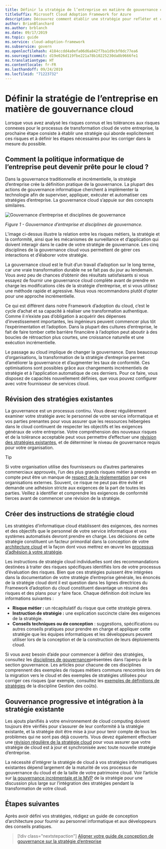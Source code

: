 ```yaml
---
title: Définir la stratégie de l’entreprise en matière de gouvernance cloud
titleSuffix: Microsoft Cloud Adoption Framework for Azure
description: Découvrez comment établir une stratégie pour refléter et corriger les risques.
author: BrianBlanchard
ms.author: brblanch
ms.date: 09/17/2019
ms.topic: guide
ms.service: cloud-adoption-framework
ms.subservice: govern
ms.openlocfilehash: 4184ccdd4a0efa06d6a842f7ba1d9cbf0dc77ea6
ms.sourcegitcommit: d19e026d119fbe221a78b10225230da8b9666fe1
ms.translationtype: HT
ms.contentlocale: fr-FR
ms.lasthandoff: 09/24/2019
ms.locfileid: "71223732"
---
```

# <a name="define-corporate-policy-for-cloud-governance"></a>Définir la stratégie de l’entreprise en matière de gouvernance cloud

Lorsque vous avez analysé les risques connus et les tolérances aux risques connexes pour le processus de transformation cloud de votre entreprise, la prochaine étape consiste à établir une stratégie qui aborde explicitement ces risques et à définir les étapes nécessaires pour les corriger dans la mesure du possible.

<!-- markdownlint-disable MD026 -->

## <a name="how-can-corporate-it-policy-become-cloud-ready"></a>Comment la politique informatique de l’entreprise peut devenir prête pour le cloud ?

Dans la gouvernance traditionnelle et incrémentielle, la stratégie d’entreprise crée la définition pratique de la gouvernance. La plupart des actions de gouvernance informatique cherchent à implémenter la technologie afin de superviser, appliquer, exécuter et automatiser ces stratégies d’entreprise. La gouvernance cloud s’appuie sur des concepts similaires.

![Gouvernance d’entreprise et disciplines de gouvernance](../../_images/operational-transformation-govern-highres.png)

*Figure 1 - Gouvernance d’entreprise et disciplines de gouvernance.*

L’image ci-dessus illustre la relation entre les risques métiers, la stratégie et la conformité, ainsi que les mécanismes de surveillance et d’application qui doivent interagir dans le cadre de votre stratégie de gouvernance. Les cinq disciplines de la gouvernance cloud vous permettent de gérer ces interactions et d’élaborer votre stratégie.

La gouvernance cloud est le fruit d’un travail d’adoption sur le long terme, car une vraie transformation durable ne se fait pas du jour au lendemain. Vous avez peu de chances d’obtenir des résultats satisfaisants si vous essayez de fournir une gouvernance cloud complète avant de prendre en charge les modifications clés de la stratégie d’entreprise, et si vous utilisez une méthode rapide et agressive. Nous vous recommandons plutôt d’opter pour une approche incrémentielle.

Ce qui est différent dans notre Framework d’adoption du cloud, c’est le cycle d’achat et sa capacité à réaliser une transformation authentique. Comme il n’existe pas d’obligation à acquérir des dépenses d’investissement importantes, les ingénieurs peuvent commencer plus tôt l’expérimentation et l’adoption. Dans la plupart des cultures d’entreprise, le fait de faire tomber cette barrière financière à l’adoption peut aboutir à des boucles de rétroaction plus courtes, une croissance naturelle et une exécution incrémentielle.

Le passage au cloud implique de changer la gouvernance. Dans beaucoup d’organisations, la transformation de la stratégie d’entreprise permet d’améliorer la gouvernance et d’augmenter les taux de conformité. Ces optimisations sont possibles grâce aux changements incrémentiels de stratégie et à l’application automatique de ces derniers. Pour ce faire, vous disposez de capacités nouvellement définies, que vous pouvez configurer avec votre fournisseur de services cloud.

<!-- markdownlint-enable MD026 -->

## <a name="review-existing-policies"></a>Révision des stratégies existantes

La gouvernance est un processus continu. Vous devez régulièrement examiner votre stratégie avec le personnel de votre service informatique et vos parties prenantes pour vous assurer que les ressources hébergées dans le cloud continuent de respecter les objectifs et les exigences généraux de votre entreprise. Votre compréhension des nouveaux risques et de la tolérance acceptable peut vous permettre d’effectuer une [révision des stratégies existantes](./cloud-policy-review.md), et de déterminer le niveau de gouvernance requis pour votre organisation.

> [!TIP]
> Si votre organisation utilise des fournisseurs ou d’autres partenaires commerciaux approuvés, l’un des plus grands risques métier à prendre en compte peut être un manque de [respect de la réglementation](./regulatory-compliance.md) par ces organisations externes. Souvent, ce risque ne peut pas être évité et demande une adhésion stricte aux exigences de la part de toutes les parties. Veillez à identifier et comprendre les exigences de conformité tierces avant de commencer une révision de la stratégie.

## <a name="create-cloud-policy-statements"></a>Créer des instructions de stratégie cloud

Les stratégies d’informatique cloud établissent des exigences, des normes et des objectifs que le personnel de votre service informatique et vos systèmes automatisés devront prendre en charge. Les décisions de cette stratégie constituent un facteur primordial dans la conception de votre [architecture cloud](./governance-alignment.md) et la façon dont vous mettrez en œuvre les [processus d’adhésion à votre stratégie](./processes.md).

Les instructions de stratégie cloud individuelles sont des recommandations destinées à traiter des risques spécifiques identifiés lors de votre processus d’évaluation des risques. Bien que ces stratégies puissent être intégrées dans la documentation de votre stratégie d’entreprise générale, les énoncés de la stratégie cloud dont il est question dans les lignes directrices du Framework d’adoption du cloud constituent davantage un résumé des risques et des plans pour y faire face. Chaque définition doit inclure les informations suivantes :

- **Risque métier :** un récapitulatif du risque que cette stratégie gérera.
- **Instruction de stratégie :** une explication succincte claire des exigences de la stratégie.
- **Conseils techniques ou de conception** : suggestions, spécifications ou autres conseils pratiques pour prendre en charge et appliquer cette stratégie que les équipes informatiques et les développeurs peuvent utiliser lors de la conception et de la construction de leurs déploiements cloud.

Si vous avez besoin d’aide pour commencer à définir des stratégies, consultez les [disciplines de gouvernance](../governance-disciplines.md)présentées dans l’aperçu de la section gouvernance. Les articles pour chacune de ces disciplines comprennent des exemples de risques métiers communs rencontrés lors de la migration vers le cloud et des exemples de stratégies utilisées pour corriger ces risques (par exemple, consultez les [exemples de définitions de stratégies](../cost-management/policy-statements.md) de la discipline Gestion des coûts).

## <a name="incremental-governance-and-integrating-with-existing-policy"></a>Gouvernance progressive et intégration à la stratégie existante

Les ajouts planifiés à votre environnement de cloud computing doivent toujours être vérifiés pour s’assurer de leur conformité à la stratégie existante, et la stratégie doit être mise à jour pour tenir compte de tous les problèmes qui ne sont pas déjà couverts. Vous devez également effectuer une [révision régulière de la stratégie cloud](./cloud-policy-review.md) pour vous assurer que votre stratégie de cloud est à jour et synchronisée avec toute nouvelle stratégie d’entreprise.

La nécessité d’intégrer la stratégie de cloud à vos stratégies informatiques existantes dépend largement de la maturité de vos processus de gouvernance du cloud et de la taille de votre patrimoine cloud. Voir l’article sur [la gouvernance incrémentale et le MVP](./index.md) de la stratégie pour une discussion plus large sur l’intégration des stratégies pendant la transformation de votre cloud.

## <a name="next-steps"></a>Étapes suivantes

Après avoir défini vos stratégies, rédigez un guide de conception d’architecture pour fournir au personnel informatique et aux développeurs des conseils pratiques.

> [!div class="nextstepaction"]
> [Aligner votre guide de conception de gouvernance sur la stratégie d’entreprise](./governance-alignment.md)
